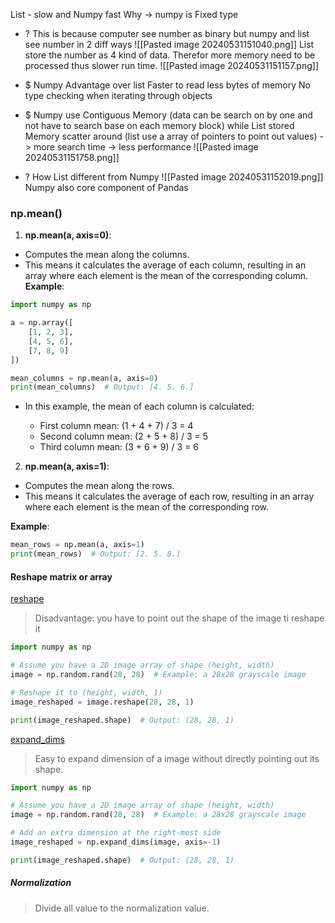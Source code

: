 List - slow and Numpy fast 
Why -> numpy is Fixed type 
+ ? This is because computer see number as binary but numpy and list see number in 2 diff ways
	![[Pasted image 20240531151040.png]]
	List store the number as 4 kind of data. Therefor more memory need to be processed thus slower run time.
	![[Pasted image 20240531151157.png]]
+ $ Numpy Advantage over list
	Faster to read less bytes of memory
	No type checking when iterating through objects

+ $ Numpy use Contiguous Memory (data can be search on by one and not have to search base on each memory block)
	while List stored Memory scatter around (list use a array of pointers to point out values) -> more search time -> less performance
	![[Pasted image 20240531151758.png]]
+ ? How List different from Numpy
	![[Pasted image 20240531152019.png]]
	Numpy also core component of Pandas


### np.mean()
1. **np.mean(a, axis=0)**:
- Computes the mean along the columns.
- This means it calculates the average of each column, resulting in an array where each element is the mean of the corresponding column.
**Example**:
```python
import numpy as np

a = np.array([
    [1, 2, 3],
    [4, 5, 6],
    [7, 8, 9]
])

mean_columns = np.mean(a, axis=0)
print(mean_columns)  # Output: [4. 5. 6.]
```
- In this example, the mean of each column is calculated:
    
    - First column mean: (1 + 4 + 7) / 3 = 4
    - Second column mean: (2 + 5 + 8) / 3 = 5
    - Third column mean: (3 + 6 + 9) / 3 = 6

2. **np.mean(a, axis=1)**:
- Computes the mean along the rows.
- This means it calculates the average of each row, resulting in an array where each element is the mean of the corresponding row.
 
 **Example**:
```python
mean_rows = np.mean(a, axis=1)
print(mean_rows)  # Output: [2. 5. 8.]
```


#### Reshape matrix or array

[reshape](https://numpy.org/doc/stable/reference/generated/numpy.reshape.html)
> Disadvantage: you have to point out the shape of the image ti reshape it
```python
import numpy as np

# Assume you have a 2D image array of shape (height, width)
image = np.random.rand(28, 28)  # Example: a 28x28 grayscale image

# Reshape it to (height, width, 1)
image_reshaped = image.reshape(28, 28, 1)

print(image_reshaped.shape)  # Output: (28, 28, 1)
```

[expand_dims](https://numpy.org/doc/2.0/reference/generated/numpy.expand_dims.html)
> Easy to expand dimension of a image without directly pointing out its shape. 
```python
import numpy as np

# Assume you have a 2D image array of shape (height, width)
image = np.random.rand(28, 28)  # Example: a 28x28 grayscale image

# Add an extra dimension at the right-most side
image_reshaped = np.expand_dims(image, axis=-1)

print(image_reshaped.shape)  # Output: (28, 28, 1)
```

##### Normalization
> Divide all value to the normalization value.

